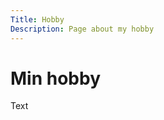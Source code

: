```yaml
---
Title: Hobby
Description: Page about my hobby
---
```


Min hobby
========================

Text
